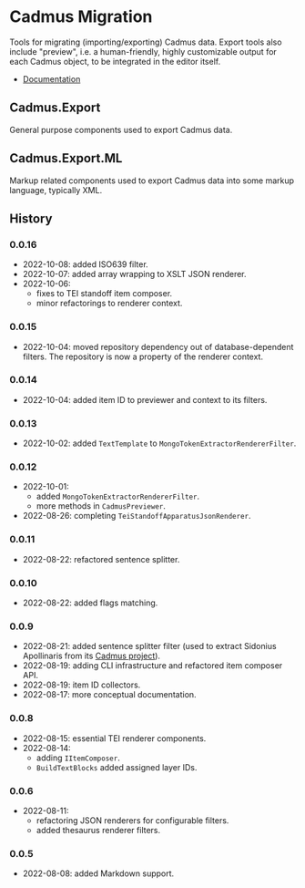 # Cadmus Migration

Tools for migrating (importing/exporting) Cadmus data. Export tools also include "preview", i.e. a human-friendly, highly customizable output for each Cadmus object, to be integrated in the editor itself.

- [Documentation](docs/index.md)

## Cadmus.Export

General purpose components used to export Cadmus data.

## Cadmus.Export.ML

Markup related components used to export Cadmus data into some markup language, typically XML.

## History

### 0.0.16

- 2022-10-08: added ISO639 filter.
- 2022-10-07: added array wrapping to XSLT JSON renderer.
- 2022-10-06:
  - fixes to TEI standoff item composer.
  - minor refactorings to renderer context.

### 0.0.15

- 2022-10-04: moved repository dependency out of database-dependent filters. The repository is now a property of the renderer context.

### 0.0.14

- 2022-10-04: added item ID to previewer and context to its filters.

### 0.0.13

- 2022-10-02: added `TextTemplate` to `MongoTokenExtractorRendererFilter`.

### 0.0.12

- 2022-10-01:
  - added `MongoTokenExtractorRendererFilter`.
  - more methods in `CadmusPreviewer`.
- 2022-08-26: completing `TeiStandoffApparatusJsonRenderer`.

### 0.0.11

- 2022-08-22: refactored sentence splitter.

### 0.0.10

- 2022-08-22: added flags matching.

### 0.0.9

- 2022-08-21: added sentence splitter filter (used to extract Sidonius Apollinaris from its [Cadmus project](https://github.com/vedph/cadmus-sidon-app)).
- 2022-08-19: adding CLI infrastructure and refactored item composer API.
- 2022-08-19: item ID collectors.
- 2022-08-17: more conceptual documentation.

### 0.0.8

- 2022-08-15: essential TEI renderer components.
- 2022-08-14:
  - adding `IItemComposer`.
  - `BuildTextBlocks` added assigned layer IDs.

### 0.0.6

- 2022-08-11:
  - refactoring JSON renderers for configurable filters.
  - added thesaurus renderer filters.

### 0.0.5

- 2022-08-08: added Markdown support.
